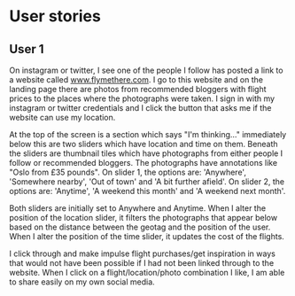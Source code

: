 # User stories

## User 1
On instagram or twitter, I see one of the people I follow has posted a link to a website called www.flymethere.com. I go to this website and on the landing page there are photos from recommended bloggers with flight prices to the places where the photographs were taken. I sign in with my instagram or twitter credentials and I click the button that asks me if the website can use my location.

At the top of the screen is a section which says "I'm thinking..." immediately below this are two sliders which have location and time on them. Beneath the sliders are thumbnail tiles which have photographs from either people I follow or recommended bloggers. The photographs have annotations like "Oslo from £35 pounds". On slider 1, the options are: 'Anywhere', 'Somewhere nearby', 'Out of town' and 'A bit further afield'. On slider 2, the options are: 'Anytime', 'A weekend this month' and 'A weekend next month'.

Both sliders are initially set to Anywhere and Anytime. When I alter the position of the location slider, it filters the photographs that appear below based on the distance between the geotag and the position of the user. When I alter the position of the time slider, it updates the cost of the flights.

I click through and make impulse flight purchases/get inspiration in ways that would not have been possible if I had not been linked through to the website. When I click on a flight/location/photo combination I like, I am able to share easily on my own social media.
